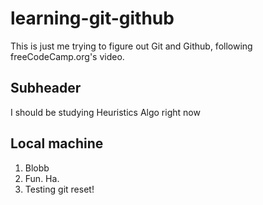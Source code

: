 # learning-git-github

This is just me trying to figure out Git and Github, following freeCodeCamp.org's video.

## Subheader

I should be studying Heuristics Algo right now

## Local machine

1. Blobb
2. Fun. Ha.
3. Testing git reset!